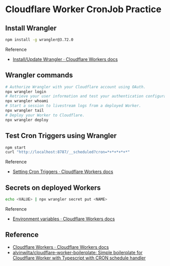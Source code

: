 # Cloudflare Worker CronJob Practice

## Install Wrangler

``` bash
npm install -g wrangler@3.72.0
```

Reference

- [Install/Update Wrangler · Cloudflare Workers docs](https://developers.cloudflare.com/workers/wrangler/install-and-update/)

## Wrangler commands

``` bash
# Authorize Wrangler with your Cloudflare account using OAuth.
npx wrangler login
# Retrieve your user information and test your authentication configuration.
npx wrangler whoami
# Start a session to livestream logs from a deployed Worker.
npx wrangler tail
# Deploy your Worker to Cloudflare.
npx wrangler deploy
```

## Test Cron Triggers using Wrangler

``` bash
npm start
curl "http://localhost:8787/__scheduled?cron=*+*+*+*+*"
```

Reference

- [Setting Cron Triggers · Cloudflare Workers docs](https://developers.cloudflare.com/workers/examples/cron-trigger/)

## Secrets on deployed Workers

``` bash
echo <VALUE> | npx wrangler secret put <NAME>
```

Reference

- [Environment variables · Cloudflare Workers docs](https://developers.cloudflare.com/workers/platform/environment-variables/)

## Reference

- [Cloudflare Workers · Cloudflare Workers docs](https://developers.cloudflare.com/workers/)
- [alvinwilta/cloudflare-worker-boilerplate: Simple boilerplate for Cloudflare Worker with Typescript with CRON schedule handler](https://github.com/alvinwilta/cloudflare-worker-boilerplate/)
